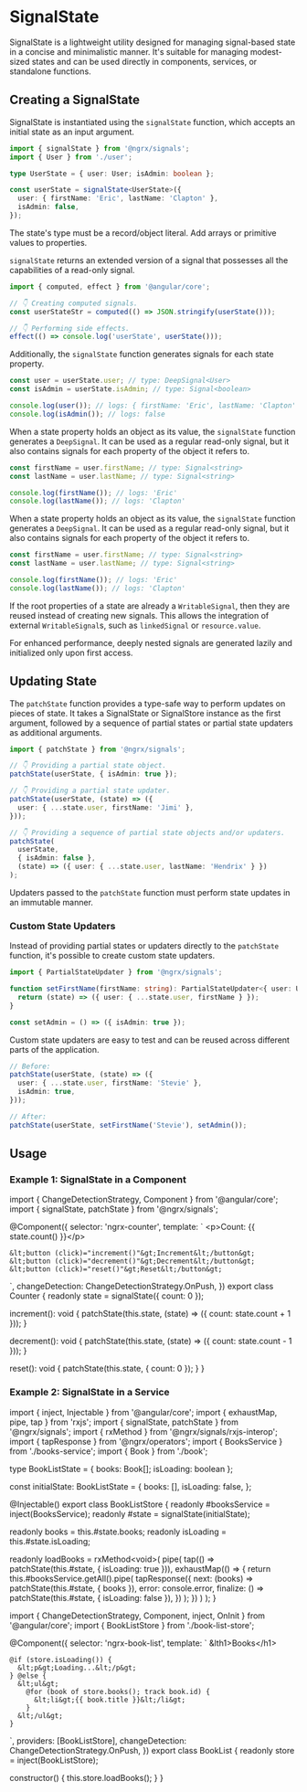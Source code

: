 # SignalState

SignalState is a lightweight utility designed for managing signal-based state in a concise and minimalistic manner.
It's suitable for managing modest-sized states and can be used directly in components, services, or standalone functions.

## Creating a SignalState

SignalState is instantiated using the `signalState` function, which accepts an initial state as an input argument.

```ts
import { signalState } from '@ngrx/signals';
import { User } from './user';

type UserState = { user: User; isAdmin: boolean };

const userState = signalState<UserState>({
  user: { firstName: 'Eric', lastName: 'Clapton' },
  isAdmin: false,
});
```

The state's type must be a record/object literal. Add arrays or primitive values to properties.

`signalState` returns an extended version of a signal that possesses all the capabilities of a read-only signal.

```ts
import { computed, effect } from '@angular/core';

// 👇 Creating computed signals.
const userStateStr = computed(() => JSON.stringify(userState()));

// 👇 Performing side effects.
effect(() => console.log('userState', userState()));
```

Additionally, the `signalState` function generates signals for each state property.

```ts
const user = userState.user; // type: DeepSignal<User>
const isAdmin = userState.isAdmin; // type: Signal<boolean>

console.log(user()); // logs: { firstName: 'Eric', lastName: 'Clapton' }
console.log(isAdmin()); // logs: false
```

When a state property holds an object as its value, the `signalState` function generates a `DeepSignal`.
It can be used as a regular read-only signal, but it also contains signals for each property of the object it refers to.

```ts
const firstName = user.firstName; // type: Signal<string>
const lastName = user.lastName; // type: Signal<string>

console.log(firstName()); // logs: 'Eric'
console.log(lastName()); // logs: 'Clapton'
```

When a state property holds an object as its value, the `signalState` function generates a `DeepSignal`.
It can be used as a regular read-only signal, but it also contains signals for each property of the object it refers to.

```ts
const firstName = user.firstName; // type: Signal<string>
const lastName = user.lastName; // type: Signal<string>

console.log(firstName()); // logs: 'Eric'
console.log(lastName()); // logs: 'Clapton'
```

If the root properties of a state are already a `WritableSignal`, then they are reused instead of creating new signals.
This allows the integration of external `WritableSignal`s, such as `linkedSignal` or `resource.value`.

<div class="alert is-helpful">

For enhanced performance, deeply nested signals are generated lazily and initialized only upon first access.

</div>

## Updating State

The `patchState` function provides a type-safe way to perform updates on pieces of state.
It takes a SignalState or SignalStore instance as the first argument, followed by a sequence of partial states or partial state updaters as additional arguments.

```ts
import { patchState } from '@ngrx/signals';

// 👇 Providing a partial state object.
patchState(userState, { isAdmin: true });

// 👇 Providing a partial state updater.
patchState(userState, (state) => ({
  user: { ...state.user, firstName: 'Jimi' },
}));

// 👇 Providing a sequence of partial state objects and/or updaters.
patchState(
  userState,
  { isAdmin: false },
  (state) => ({ user: { ...state.user, lastName: 'Hendrix' } })
);
```

<div class="alert is-critical">

Updaters passed to the `patchState` function must perform state updates in an immutable manner.

</div>

### Custom State Updaters

Instead of providing partial states or updaters directly to the `patchState` function, it's possible to create custom state updaters.

```ts
import { PartialStateUpdater } from '@ngrx/signals';

function setFirstName(firstName: string): PartialStateUpdater<{ user: User }> {
  return (state) => ({ user: { ...state.user, firstName } });
}

const setAdmin = () => ({ isAdmin: true });
```

Custom state updaters are easy to test and can be reused across different parts of the application.

```ts
// Before:
patchState(userState, (state) => ({
  user: { ...state.user, firstName: 'Stevie' },
  isAdmin: true,
}));

// After:
patchState(userState, setFirstName('Stevie'), setAdmin());
```

## Usage

### Example 1: SignalState in a Component

<code-example header="counter.ts" linenums="true">

import { ChangeDetectionStrategy, Component } from '@angular/core';
import { signalState, patchState } from '@ngrx/signals';

@Component({
  selector: 'ngrx-counter',
  template: `
    &lt;p&gt;Count: {{ state.count() }}&lt;/p&gt;

    &lt;button (click)="increment()"&gt;Increment&lt;/button&gt;
    &lt;button (click)="decrement()"&gt;Decrement&lt;/button&gt;
    &lt;button (click)="reset()"&gt;Reset&lt;/button&gt;
  `,
  changeDetection: ChangeDetectionStrategy.OnPush,
})
export class Counter {
  readonly state = signalState({ count: 0 });

  increment(): void {
    patchState(this.state, (state) => ({ count: state.count + 1 }));
  }

  decrement(): void {
    patchState(this.state, (state) => ({ count: state.count - 1 }));
  }

  reset(): void {
    patchState(this.state, { count: 0 });
  }
}

</code-example>


### Example 2: SignalState in a Service

<code-tabs linenums="true">
<code-pane header="book-list-store.ts">

import { inject, Injectable } from '@angular/core';
import { exhaustMap, pipe, tap } from 'rxjs';
import { signalState, patchState } from '@ngrx/signals';
import { rxMethod } from '@ngrx/signals/rxjs-interop';
import { tapResponse } from '@ngrx/operators';
import { BooksService } from './books-service';
import { Book } from './book';

type BookListState = { books: Book[]; isLoading: boolean };

const initialState: BookListState = {
  books: [],
  isLoading: false,
};

@Injectable()
export class BookListStore {
  readonly #booksService = inject(BooksService);
  readonly #state = signalState(initialState);

  readonly books = this.#state.books;
  readonly isLoading = this.#state.isLoading;

  readonly loadBooks = rxMethod&lt;void&gt;(
    pipe(
      tap(() => patchState(this.#state, { isLoading: true })),
      exhaustMap(() => {
        return this.#booksService.getAll().pipe(
          tapResponse({
            next: (books) => patchState(this.#state, { books }),
            error: console.error,
            finalize: () => patchState(this.#state, { isLoading: false }),
          })
        );
      })
    )
  );
}

</code-pane>

<code-pane header="book-list.ts">

import { ChangeDetectionStrategy, Component, inject, OnInit } from '@angular/core';
import { BookListStore } from './book-list-store';

@Component({
  selector: 'ngrx-book-list',
  template: `
    &lth1&gt;Books&lt;/h1&gt;
  
    @if (store.isLoading()) {
      &lt;p&gt;Loading...&lt;/p&gt;
    } @else {
      &lt;ul&gt;
        @for (book of store.books(); track book.id) {
          &lt;li&gt;{{ book.title }}&lt;/li&gt;
        }
      &lt;/ul&gt;
    }
  `,
  providers: [BookListStore],
  changeDetection: ChangeDetectionStrategy.OnPush,
})
export class BookList {
  readonly store = inject(BookListStore);

  constructor() {
    this.store.loadBooks();
  }
}

</code-pane>
</code-tabs>
